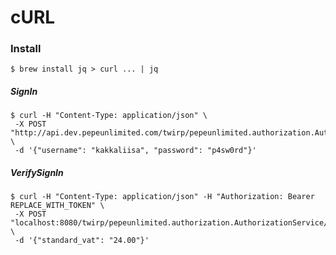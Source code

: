 # cURL

### Install
```$ brew install jq > curl ... | jq```

##### SignIn
```
$ curl -H "Content-Type: application/json" \
 -X POST "http://api.dev.pepeunlimited.com/twirp/pepeunlimited.authorization.AuthorizationService/SignIn" \
 -d '{"username": "kakkaliisa", "password": "p4sw0rd"}'
```
##### VerifySignIn
```
$ curl -H "Content-Type: application/json" -H "Authorization: Bearer REPLACE_WITH_TOKEN" \
 -X POST "localhost:8080/twirp/pepeunlimited.authorization.AuthorizationService/SignIn" \
 -d '{"standard_vat": "24.00"}'
```